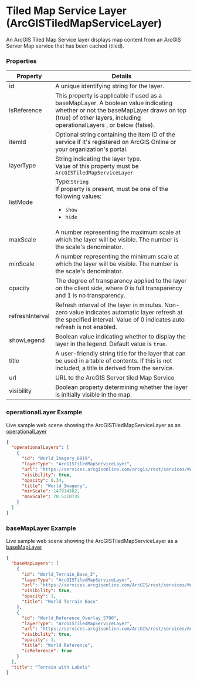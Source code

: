 # Tiled Map Service Layer (ArcGISTiledMapServiceLayer)

An ArcGIS Tiled Map Service layer displays map content from an ArcGIS Server Map service that has been cached (tiled).

### Properties

| Property | Details
| --- | ---
| id | A unique identifying string for the layer.
| isReference | This property is applicable if used as a baseMapLayer. A boolean value indicating whether or not the baseMapLayer draws on top (true) of other layers, including operationalLayers , or below (false).
| itemId | Optional string containing the item ID of the service if it's registered on ArcGIS Online or your organization's portal.
| layerType | String indicating the layer type.<br>Value of this property must be `ArcGISTiledMapServiceLayer`
| listMode | Type:`String`<br>If property is present, must be one of the following values: <ul><li>`show`</li><li>`hide`</li></ul>
| maxScale | A number representing the maximum scale at which the layer will be visible. The number is the scale's denominator.
| minScale | A number representing the minimum scale at which the layer will be visible. The number is the scale's denominator.
| opacity | The degree of transparency applied to the layer on the client side, where 0 is full transparency and 1 is no transparency.
| refreshInterval | Refresh interval of the layer in minutes. Non-zero value indicates automatic layer refresh at the specified interval. Value of 0 indicates auto refresh is not enabled.
| showLegend | Boolean value indicating whether to display the layer in the legend. Default value is `true`.
| title | A user-friendly string title for the layer that can be used in a table of contents. If this is not included, a title is derived from the service.
| url | URL to the ArcGIS Server tiled Map Service
| visibility | Boolean property determining whether the layer is initially visible in the map.


### operationalLayer Example

Live sample web scene showing the ArcGISTiledMapServiceLayer as an [operationalLayer](https://www.arcgis.com/home/webscene/viewer.html?webscene=b7077db71c5743cb935151efda288835)

```json
{
  "operationalLayers": [
    {
      "id": "World_Imagery_6919",
      "layerType": "ArcGISTiledMapServiceLayer",
      "url": "https://services.arcgisonline.com/arcgis/rest/services/World_Imagery/MapServer",
      "visibility": true,
      "opacity": 0.34,
      "title": "World_Imagery",
      "minScale": 147914382,
      "maxScale": 70.5310735
    }
  ]
}
```
### baseMapLayer Example

Live sample web scene showing the ArcGISTiledMapServiceLayer as a [baseMapLayer](https://www.arcgis.com/home/webscene/viewer.html?webscene=2025161aa6db48f5a640381bbf2cdb93)

```json
{
  "baseMapLayers": [
    {
      "id": "World_Terrain_Base_3",
      "layerType": "ArcGISTiledMapServiceLayer",
      "url": "https://services.arcgisonline.com/ArcGIS/rest/services/World_Terrain_Base/MapServer",
      "visibility": true,
      "opacity": 1,
      "title": "World Terrain Base"
    },
    {
      "id": "World_Reference_Overlay_5790",
      "layerType": "ArcGISTiledMapServiceLayer",
      "url": "https://services.arcgisonline.com/ArcGIS/rest/services/Reference/World_Reference_Overlay/MapServer",
      "visibility": true,
      "opacity": 1,
      "title": "World Reference",
      "isReference": true
    }
  ],
  "title": "Terrain with Labels"
}
```


